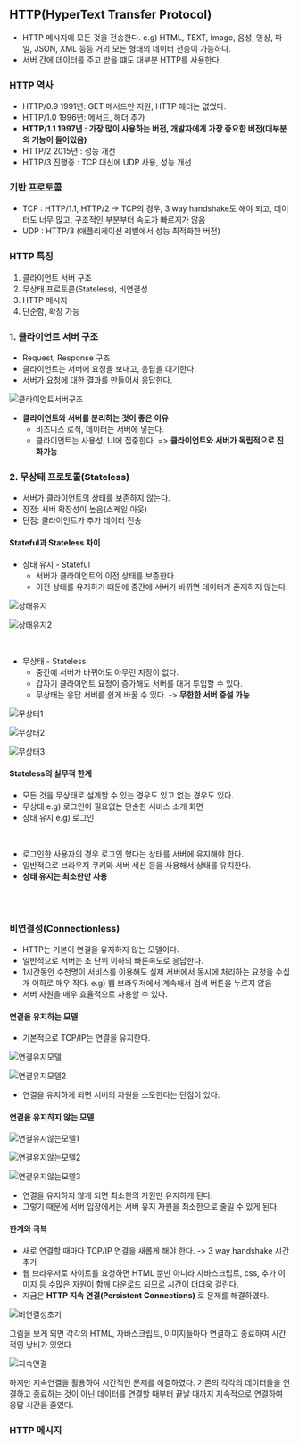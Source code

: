 ## HTTP(HyperText Transfer Protocol)
- HTTP 메시지에 모든 것을 전송한다.
e.g) HTML, TEXT, Image, 음성, 영상, 파일, JSON, XML 등등 거의 모든 형태의 데이터 전송이 가능하다.
- 서버 간에 데이터를 주고 받을 떄도 대부분 HTTP를 사용한다.

### HTTP 역사
- HTTP/0.9 1991년: GET 메서드만 지원, HTTP 헤더는 없었다.
- HTTP/1.0 1996년: 메서드, 헤더 추가
- **HTTP/1.1 1997년 : 가장 많이 사용하는 버전, 개발자에게 가장 중요한 버전(대부분의 기능이 들어있음)**
- HTTP/2 2015년 : 성능 개선
- HTTP/3 진행중 : TCP 대신에 UDP 사용, 성능 개선

### 기반 프로토콜
- TCP : HTTP/1.1, HTTP/2
-> TCP의 경우, 3 way handshake도 해야 되고, 데이터도 너무 많고, 구조적인 부분부터 속도가 빠르지가 않음
- UDP : HTTP/3 (애플리케이션 레벨에서 성능 최적화한 버전)

### HTTP 특징
1. 클라이언트 서버 구조
2. 무상태 프로토콜(Stateless), 비연결성
3. HTTP 메시지
4. 단순함, 확장 가능

### 1. 클라이언트 서버 구조
- Request, Response 구조
- 클라이언트는 서버에 요청을 보내고, 응답을 대기한다.
- 서버가 요청에 대한 결과를 만들어서 응답한다.

![클라이언트서버구조](./img/클라이언트서버구조.jpg)

* **클라이언트와 서버를 분리하는 것이 좋은 이유**
    - 비즈니스 로직, 데이터는 서버에 넣는다.
    - 클라이언트는 사용성, UI에 집중한다.
    => **클라이언트와 서버가 독립적으로 진화가능**

### 2. 무상태 프로토콜(Stateless)
- 서버가 클라이언트의 상태를 보존하지 않는다.
- 장점: 서버 확장성이 높음(스케일 아웃)
- 단점: 클라이언트가 추가 데이터 전송

#### Stateful과 Stateless 차이
- 상태 유지 - Stateful
    - 서버가 클라이언트의 이전 상태를 보존한다.
    - 이전 상태를 유지하기 떄문에 중간에 서버가 바뀌면 데이터가 존재하지 않는다.

![상태유지](./img/상태유지.jpg)

![상태유지2](./img/상태유지2.jpg)

<br>

- 무상태 - Stateless
    - 중간에 서버가 바뀌어도 아무런 지장이 없다.
    - 갑자기 클라이언트 요청이 증가해도 서버를 대거 투입할 수 있다. 
    - 무상태는 응답 서버를 쉽게 바꿀 수 있다. -> **무한한 서버 증설 가능**

![무상태1](./img/무상태1.jpg)

![무상태2](./img/무상태2.jpg)

![무상태3](./img/무상태3.jpg)

#### Stateless의 실무적 한계
- 모든 것을 무상태로 설계할 수 있는 경우도 있고 없는 경우도 있다.
- 무상태
    e.g) 로그인이 필요없는 단순한 서비스 소개 화면
- 상태 유지
    e.g) 로그인

<br>

- 로그인한 사용자의 경우 로그인 했다는 상태를 서버에 유지해야 한다.
- 일반적으로 브라우저 쿠키와 서버 세션 등을 사용해서 상태를 유지한다.
- **상태 유지는 최소한만 사용**
<br>
<br>

### 비연결성(Connectionless)

- HTTP는 기본이 연결을 유지하지 않는 모델이다.
- 일반적으로 서버는 초 단위 이하의 빠른속도로 응답한다.
- 1시간동안 수천명이 서비스를 이용해도 실제 서버에서 동시에 처리하는 요청을 수십개 이하로 매우 작다.
    e.g) 웹 브라우저에서 계속해서 검색 버튼을 누르지 않음
- 서버 자원을 매우 효율적으로 사용할 수 있다.

#### 연결을 유지하는 모델
- 기본적으로 TCP/IP는 연결을 유지한다.

![연결유지모델](./img/연결유지모델1.jpg)

![연결유지모델2](./img/연결유지모델2.jpg)

- 연결을 유지하게 되면 서버의 자원을 소모한다는 단점이 있다.

#### 연결을 유지하지 않는 모델

![연결유지않는모델1](./img/연결유지않는모델1.jpg)

![연결유지않는모델2](./img/연결유지않는모델2.jpg)

![연결유지않는모델3](./img/연결유지않는모델3.jpg)

- 연결을 유지하지 않게 되면 최소한의 자원만 유지하게 된다.
- 그렇기 때문에 서버 입장에서는 서버 유지 자원을 최소한으로 줄일 수 있게 된다.

#### 한계와 극복
- 새로 연결할 때마다 TCP/IP 연결을 새롭게 해야 한다.
-> 3 way handshake 시간 추가
- 웹 브라우저로 사이트를 요청하면 HTML 뿐만 아니라 자바스크립트, css, 추가 이미지 등 수많은 자원이 함께 다운로드 되므로 시간이 더더욱 걸린다.
- 지금은 **HTTP 지속 연결(Persistent Connections)** 로 문제를 해결하였다.

![비연결성초기](./img/비연결성초기.jpg)

그림을 보게 되면 각각의 HTML, 자바스크립트, 이미지들마다 연결하고 종료하여 시간적인 낭비가 있었다.

![지속연결](./img/지속연결.jpg)

하지만 지속연결을 활용하여 시간적인 문제를 해결하였다. 기존의 각각의 데이터들을 연결하고 종료하는 것이 아닌 데이터를 연결할 때부터 끝날 때까지 지속적으로 연결하여 응답 시간을 줄였다.

### HTTP 메시지
